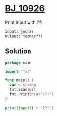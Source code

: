 # [BJ_10926](https://acmicpc.net/problem/10926)

Print input with ??!

```txt
Input: joonas
Output: joonas??!
```

## Solution

```go
package main

import "fmt"

func main() {
  var s string
  fmt.Scan(&s)
  fmt.Println(s+"??!")
}
```

```py
print(input() + "??!")
```
